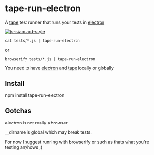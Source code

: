 # tape-run-electron

A [tape](https://github.com/substack/tape) test runner that runs your tests in [electron](https://github.com/atom/electron)

[![js-standard-style](https://cdn.rawgit.com/feross/standard/master/badge.svg)](https://github.com/feross/standard)

```
cat tests/*.js | tape-run-electron
```
or
```
browserify tests/*.js | tape-run-electron
```

You need to have [electron](http://npm.im/electron-prebuilt) and [tape](http://npm.im/tape) locally or globally

## Install

npm install tape-run-electron

## Gotchas

electron is not really a browser.

__dirname is global which may break tests.

For now I suggest running with browserify or such as thats what you're
testing anyhows ;)
